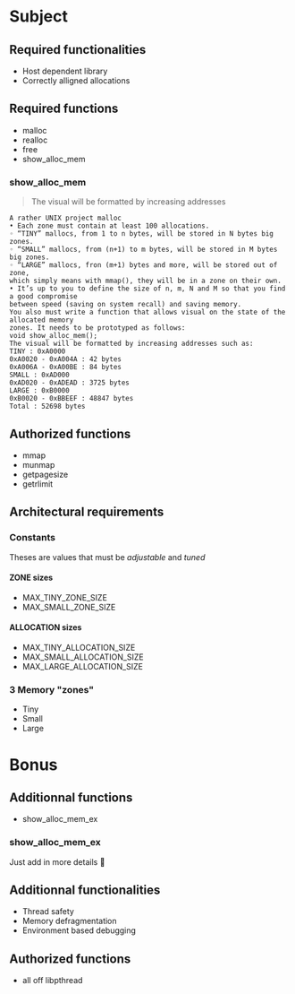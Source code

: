 # Subject

## Required functionalities
- Host dependent library
- Correctly alligned allocations

## Required functions
- malloc
- realloc
- free
- show_alloc_mem

### show_alloc_mem

> The visual will be formatted by increasing addresses

```text
A rather UNIX project malloc
• Each zone must contain at least 100 allocations.
◦ “TINY” mallocs, from 1 to n bytes, will be stored in N bytes big zones.
◦ “SMALL” mallocs, from (n+1) to m bytes, will be stored in M bytes big zones.
◦ “LARGE” mallocs, fron (m+1) bytes and more, will be stored out of zone,
which simply means with mmap(), they will be in a zone on their own.
• It’s up to you to define the size of n, m, N and M so that you find a good compromise
between speed (saving on system recall) and saving memory.
You also must write a function that allows visual on the state of the allocated memory
zones. It needs to be prototyped as follows:
void show_alloc_mem();
The visual will be formatted by increasing addresses such as:
TINY : 0xA0000
0xA0020 - 0xA004A : 42 bytes
0xA006A - 0xA00BE : 84 bytes
SMALL : 0xAD000
0xAD020 - 0xADEAD : 3725 bytes
LARGE : 0xB0000
0xB0020 - 0xBBEEF : 48847 bytes
Total : 52698 bytes
```

## Authorized functions
- mmap
- munmap
- getpagesize
- getrlimit

## Architectural requirements

### Constants
Theses are values that must be *adjustable* and *tuned*

#### ZONE sizes
- MAX_TINY_ZONE_SIZE
- MAX_SMALL_ZONE_SIZE

#### ALLOCATION sizes
- MAX_TINY_ALLOCATION_SIZE
- MAX_SMALL_ALLOCATION_SIZE
- MAX_LARGE_ALLOCATION_SIZE

### 3 Memory "zones"
- Tiny
- Small
- Large

# Bonus

## Additionnal functions
- show_alloc_mem_ex

### show_alloc_mem_ex
Just add in more details :shrug:

## Additionnal functionalities
- Thread safety
- Memory defragmentation
- Environment based debugging

## Authorized functions
- all off libpthread
